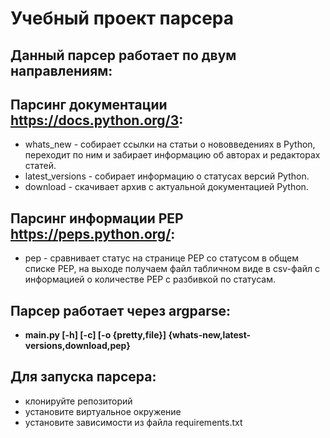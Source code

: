 
# Учебный проект парсера

##  Данный парсер работает по двум направлениям:
## Парсинг документации https://docs.python.org/3:
 - whats_new - собирает ссылки на статьи о нововведениях в Python, переходит по ним и забирает информацию об авторах и редакторах статей.
 - latest_versions - собирает информацию о статусах версий Python.
 - download - скачивает архив с актуальной документацией Python.

## Парсинг информации PEP https://peps.python.org/:
 - pep - сравнивает статус на странице PEP со статусом в общем списке PEP, на выходе получаем файл табличном виде в csv-файл с информацией о количестве PEP с разбивкой по статусам.

## Парсер работает через argparse:
 - **main.py [-h] [-c] [-o {pretty,file}] {whats-new,latest-versions,download,pep}**

## Для запуска парсера:
- клонируйте репозиторий
- установите виртуальное окружение
- установите зависимости из файла requirements.txt


